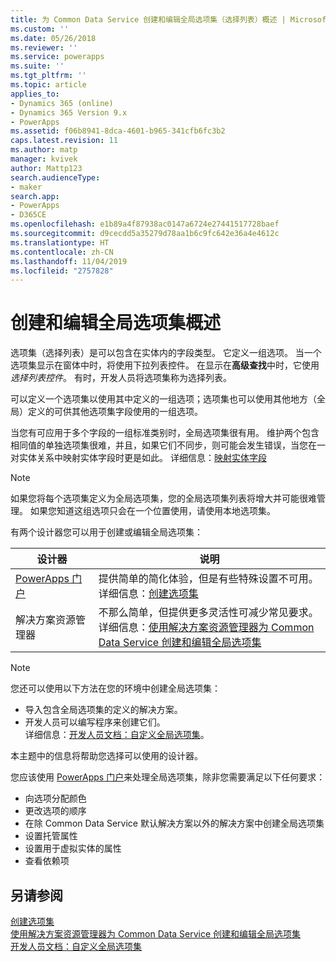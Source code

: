 ```yaml
---
title: 为 Common Data Service 创建和编辑全局选项集（选择列表）概述 | MicrosoftDocs
ms.custom: ''
ms.date: 05/26/2018
ms.reviewer: ''
ms.service: powerapps
ms.suite: ''
ms.tgt_pltfrm: ''
ms.topic: article
applies_to:
- Dynamics 365 (online)
- Dynamics 365 Version 9.x
- PowerApps
ms.assetid: f06b8941-8dca-4601-b965-341cfb6fc3b2
caps.latest.revision: 11
ms.author: matp
manager: kvivek
author: Mattp123
search.audienceType:
- maker
search.app:
- PowerApps
- D365CE
ms.openlocfilehash: e1b89a4f87938ac0147a6724e27441517728baef
ms.sourcegitcommit: d9cecdd5a35279d78aa1b6c9fc642e36a4e4612c
ms.translationtype: HT
ms.contentlocale: zh-CN
ms.lasthandoff: 11/04/2019
ms.locfileid: "2757828"
---
```

# <a name="create-and-edit-global-option-sets-overview"></a>创建和编辑全局选项集概述 

选项集（选择列表）是可以包含在实体内的字段类型。 它定义一组选项。 当一个选项集显示在窗体中时，将使用下拉列表控件。 在显示在**高级查找**中时，它使用*选择列表控件*。 有时，开发人员将选项集称为选择列表。  
  
可以定义一个选项集以使用其中定义的一组选项；选项集也可以使用其他地方（全局）定义的可供其他选项集字段使用的一组选项。 

当您有可应用于多个字段的一组标准类别时，全局选项集很有用。 维护两个包含相同值的单独选项集很难，并且，如果它们不同步，则可能会发生错误，当您在一对实体关系中映射实体字段时更是如此。 详细信息：[映射实体字段](map-entity-fields.md)

> [!NOTE]
> 如果您将每个选项集定义为全局选项集，您的全局选项集列表将增大并可能很难管理。 如果您知道这组选项只会在一个位置使用，请使用本地选项集。

有两个设计器您可以用于创建或编辑全局选项集：

|设计器| 说明|
|--|--|
|[PowerApps 门户](https://make.powerapps.com/?utm_source=padocs&utm_medium=linkinadoc&utm_campaign=referralsfromdoc)|提供简单的简化体验，但是有些特殊设置不可用。<br />详细信息：[创建选项集](custom-picklists.md) |
|解决方案资源管理器|不那么简单，但提供更多灵活性可减少常见要求。 <br />详细信息：[使用解决方案资源管理器为 Common Data Service 创建和编辑全局选项集](create-edit-global-option-sets-solution-explorer.md) |

> [!NOTE]
> 您还可以使用以下方法在您的环境中创建全局选项集：
> - 导入包含全局选项集的定义的解决方案。
> - 开发人员可以编写程序来创建它们。 <br />详细信息：[开发人员文档：自定义全局选项集](/dynamics365/customer-engagement/developer/org-service/customize-global-option-sets)。

本主题中的信息将帮助您选择可以使用的设计器。 

您应该使用 [PowerApps 门户](https://make.powerapps.com/?utm_source=padocs&utm_medium=linkinadoc&utm_campaign=referralsfromdoc)来处理全局选项集，除非您需要满足以下任何要求：

- 向选项分配颜色
- 更改选项的顺序
- 在除 Common Data Service 默认解决方案以外的解决方案中创建全局选项集
- 设置托管属性
- 设置用于虚拟实体的属性
- 查看依赖项

## <a name="see-also"></a>另请参阅

[创建选项集](custom-picklists.md)<br />
[使用解决方案资源管理器为 Common Data Service 创建和编辑全局选项集](create-edit-global-option-sets-solution-explorer.md)<br />
[开发人员文档：自定义全局选项集](/dynamics365/customer-engagement/developer/org-service/customize-global-option-sets)
  

 
